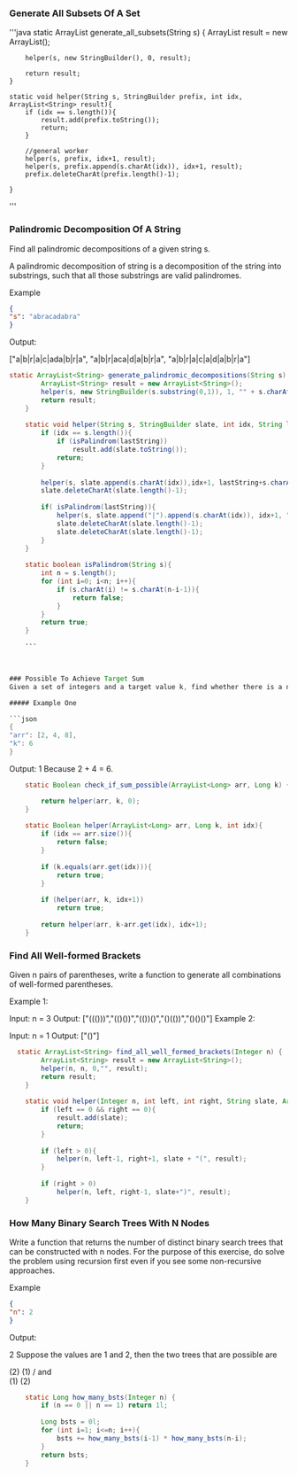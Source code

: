

### Generate All Subsets Of A Set

'''java
  static ArrayList<String> generate_all_subsets(String s) {
        ArrayList<String> result = new ArrayList<String>();
        
        helper(s, new StringBuilder(), 0, result);
        
        return result;
    }

    static void helper(String s, StringBuilder prefix, int idx, ArrayList<String> result){
        if (idx == s.length()){
            result.add(prefix.toString());
            return;
        }
        
        //general worker
        helper(s, prefix, idx+1, result);
        helper(s, prefix.append(s.charAt(idx)), idx+1, result);
        prefix.deleteCharAt(prefix.length()-1);

    }
'''

### Palindromic Decomposition Of A String
Find all palindromic decompositions of a given string s.

A palindromic decomposition of string is a decomposition of the string into substrings, such that all those substrings are valid palindromes.

Example
```json
{
"s": "abracadabra"
}
```
Output:

["a|b|r|a|c|ada|b|r|a", "a|b|r|aca|d|a|b|r|a", "a|b|r|a|c|a|d|a|b|r|a"]


```java
static ArrayList<String> generate_palindromic_decompositions(String s) {
        ArrayList<String> result = new ArrayList<String>();
        helper(s, new StringBuilder(s.substring(0,1)), 1, "" + s.charAt(0), result);
        return result;
    }
    
    static void helper(String s, StringBuilder slate, int idx, String lastString, ArrayList<String> result){
        if (idx == s.length()){
            if (isPalindrom(lastString))
                result.add(slate.toString());
            return;
        }
        
        helper(s, slate.append(s.charAt(idx)),idx+1, lastString+s.charAt(idx), result);
        slate.deleteCharAt(slate.length()-1);
        
        if( isPalindrom(lastString)){
            helper(s, slate.append("|").append(s.charAt(idx)), idx+1, "" + s.charAt(idx), result);
            slate.deleteCharAt(slate.length()-1);
            slate.deleteCharAt(slate.length()-1);
        }
    }
    
    static boolean isPalindrom(String s){
        int n = s.length();
        for (int i=0; i<n; i++){
            if (s.charAt(i) != s.charAt(n-i-1)){
                return false;
            }
        }
        return true;
    }
    
    ```



### Possible To Achieve Target Sum
Given a set of integers and a target value k, find whether there is a non-empty subset that sums up to k.

##### Example One

```json
{
"arr": [2, 4, 8],
"k": 6
}
```
Output:
1
Because 2 + 4 = 6.

```java
    static Boolean check_if_sum_possible(ArrayList<Long> arr, Long k) {

        return helper(arr, k, 0);
    }
    
    static Boolean helper(ArrayList<Long> arr, Long k, int idx){
        if (idx == arr.size()){
            return false;
        }
        
        if (k.equals(arr.get(idx))){
            return true;
        }
        
        if (helper(arr, k, idx+1))
            return true;
        
        return helper(arr, k-arr.get(idx), idx+1);
    }

```

### Find All Well-formed Brackets

Given n pairs of parentheses, write a function to generate all combinations of well-formed parentheses.

Example 1:

Input: n = 3
Output: ["((()))","(()())","(())()","()(())","()()()"]
Example 2:

Input: n = 1
Output: ["()"]


```java
  static ArrayList<String> find_all_well_formed_brackets(Integer n) {
        ArrayList<String> result = new ArrayList<String>();
        helper(n, n, 0,"", result);
        return result;
    }
    
    static void helper(Integer n, int left, int right, String slate, ArrayList<String> result){
        if (left == 0 && right == 0){
            result.add(slate);
            return;
        }
        
        if (left > 0){
            helper(n, left-1, right+1, slate + "(", result);
        }
        
        if (right > 0)
            helper(n, left, right-1, slate+")", result);
    }


```

### How Many Binary Search Trees With N Nodes

Write a function that returns the number of distinct binary search trees that can be constructed with n nodes. For the purpose of this exercise, do solve the problem using recursion first even if you see some non-recursive approaches.

Example
```json
{
"n": 2
}
```
Output:

2
Suppose the values are 1 and 2, then the two trees that are possible are

   (2)            (1)
  /       and       \
(1)                  (2)

```java
    static Long how_many_bsts(Integer n) {
        if (n == 0 || n == 1) return 1l;
        
        Long bsts = 0l;
        for (int i=1; i<=n; i++){
            bsts += how_many_bsts(i-1) * how_many_bsts(n-i);
        }
        return bsts;
    }

```

